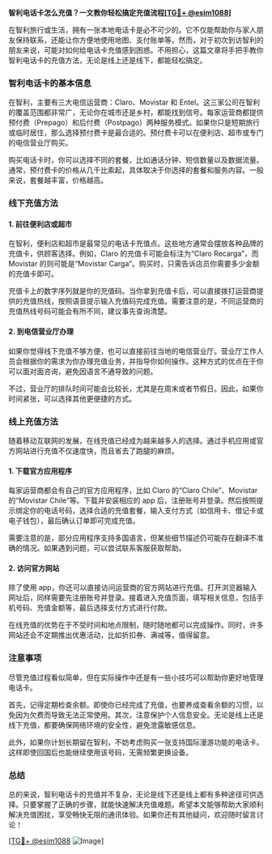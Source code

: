 **智利电话卡怎么充值？一文教你轻松搞定充值流程[[TG💪+ @esim1088](https://t.me/s/esim1088)]**

在智利旅行或生活，拥有一张本地电话卡是必不可少的。它不仅能帮助你与家人朋友保持联系，还能让你方便地使用地图、支付账单等。然而，对于初次到访智利的朋友来说，可能对如何给电话卡充值感到困惑。不用担心，这篇文章将手把手教你智利电话卡的充值方法，无论是线上还是线下，都能轻松搞定。

### 智利电话卡的基本信息

在智利，主要有三大电信运营商：Claro、Movistar 和 Entel。这三家公司在智利的覆盖范围都非常广，无论你在城市还是乡村，都能找到信号。每家运营商都提供预付费（Prepago）和后付费（Postpago）两种服务模式。如果你只是短期旅行或临时居住，那么选择预付费卡是最合适的。预付费卡可以在便利店、超市或专门的电信营业厅购买。

购买电话卡时，你可以选择不同的套餐，比如通话分钟、短信数量以及数据流量。通常，预付费卡的价格从几千比索起，具体取决于你选择的套餐和服务内容。一般来说，套餐越丰富，价格越高。

### 线下充值方法

#### 1. 前往便利店或超市

在智利，便利店和超市是最常见的电话卡充值点。这些地方通常会摆放各种品牌的充值卡，供顾客选择。例如，Claro 的充值卡可能会标注为“Claro Recarga”，而 Movistar 的则可能是“Movistar Carga”。购买时，只需告诉店员你需要多少金额的充值卡即可。

充值卡上的数字序列就是你的充值码。当你拿到充值卡后，可以直接拨打运营商提供的充值热线，按照语音提示输入充值码完成充值。需要注意的是，不同运营商的充值热线号码可能会有所不同，建议事先查询清楚。

#### 2. 到电信营业厅办理

如果你觉得线下充值不够方便，也可以直接前往当地的电信营业厅。营业厅工作人员会根据你的需求为你办理充值业务，并指导你如何操作。这种方式的优点在于你可以面对面咨询，避免因语言不通导致的问题。

不过，营业厅的排队时间可能会比较长，尤其是在周末或者节假日。因此，如果你时间紧张，可以选择其他更便捷的方式。

### 线上充值方法

随着移动互联网的发展，在线充值已经成为越来越多人的选择。通过手机应用或官方网站进行充值不仅速度快，而且省去了跑腿的麻烦。

#### 1. 下载官方应用程序

每家运营商都会有自己的官方应用程序，比如 Claro 的“Claro Chile”、Movistar 的“Movistar Chile”等。下载并安装相应的 app 后，注册账号并登录。然后按照提示绑定你的电话号码，选择合适的充值套餐，输入支付方式（如信用卡、借记卡或电子钱包），最后确认订单即可完成充值。

需要注意的是，部分应用程序支持多国语言，但某些细节描述仍可能存在翻译不准确的情况。如果遇到问题，可以尝试联系客服获取帮助。

#### 2. 访问官方网站

除了使用 app，你还可以直接访问运营商的官方网站进行充值。打开浏览器输入网址后，同样需要先注册账号并登录。接着进入充值页面，填写相关信息，包括手机号码、充值金额等，最后选择支付方式进行付款。

在线充值的优势在于不受时间和地点限制，随时随地都可以完成操作。同时，许多网站还会不定期推出优惠活动，比如折扣券、满减等，值得留意。

### 注意事项

尽管充值过程看似简单，但在实际操作中还是有一些小技巧可以帮助你更好地管理电话卡。

首先，记得定期检查余额。即使你已经完成了充值，也要养成查看余额的习惯，以免因为欠费而导致无法正常使用。其次，注意保护个人信息安全。无论是线上还是线下充值，都要确保网络环境的安全性，避免泄露敏感信息。

此外，如果你计划长期留在智利，不妨考虑购买一张支持国际漫游功能的电话卡。这样即使回国后也能继续使用该号码，无需频繁更换设备。

### 总结

总的来说，智利电话卡的充值并不复杂，无论是线下还是线上都有多种途径可供选择。只要掌握了正确的步骤，就能快速解决充值难题。希望本文能够帮助大家顺利解决充值困扰，享受畅快无阻的通讯体验。如果你还有其他疑问，欢迎随时留言讨论！

[[TG💪+ @esim1088](https://t.me/s/esim1088) ![Image](https://i.postimg.cc/4NQfJmqS/Snipaste-2025-05-13-00-14-12.png)]